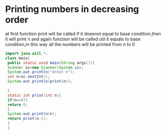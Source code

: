 # Printing numbers in decreasing order

at first function print will be called if it doesnot equal to base condition,then it will print n and again function will be called
util it equals to base condition,in this way all the numbers will be printed from n to 0

```java
import java.util.*;
class main{
 public static void main(String args[]){
 Scanner sc=new Scanner(System.in);
 System.out.println("enter n");
 int n=sc.nextInt();
 System.out.println(print(n));
 
 }
 static int print(int n){
 if(n==0){
 return 0;
 }
 System.out.println(n);
 return print(n-1);
 }
 }
